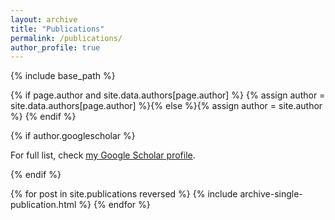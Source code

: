 ```yaml
---
layout: archive
title: "Publications"
permalink: /publications/
author_profile: true
---
```


{% include base_path %}

{% if page.author and site.data.authors[page.author] %}
  {% assign author = site.data.authors[page.author] %}{% else %}{% assign author = site.author %}
{% endif %}

{% if author.googlescholar %}
  <p>For full list, check <a href="{{author.googlescholar}}">my Google Scholar profile</a>.</p>
{% endif %}

<br>

{% for post in site.publications reversed %}
  {% include archive-single-publication.html %}
{% endfor %}
